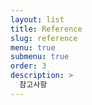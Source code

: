 ```yaml
---
layout: list
title: Reference
slug: reference
menu: true
submenu: true
order: 3
description: >
  참고사항
---
```

